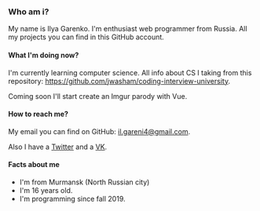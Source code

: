 ### Who am i?
My name is Ilya Garenko. I'm enthusiast web programmer from Russia. All my projects you can find in this GitHub account.

#### What I'm doing now?
I'm currently learning computer science. All info about CS I taking from this repository: https://github.com/jwasham/coding-interview-university.

Coming soon I'll start create an Imgur parody with Vue.

#### How to reach me?
My email you can find on GitHub: il.gareni4@gmail.com.

Also I have a [Twitter](https://twitter.com/il_garenich) and a [VK](https://vk.com/id561347395).

#### Facts about me
- I'm from Murmansk (North Russian city)
- I'm 16 years old.
- I'm programming since fall 2019.

<!--
**krissxl/krissxl** is a ✨ _special_ ✨ repository because its `README.md` (this file) appears on your GitHub profile.

Here are some ideas to get you started:

- 🔭 I’m currently working on ...
- 🌱 I’m currently learning ...
- 👯 I’m looking to collaborate on ...
- 🤔 I’m looking for help with ...
- 💬 Ask me about ...
- 📫 How to reach me: ...
- 😄 Pronouns: ...
- ⚡ Fun fact: ...
-->
